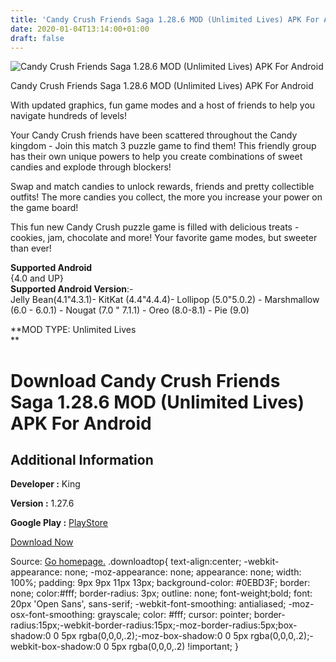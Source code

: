 ```yaml
---
title: 'Candy Crush Friends Saga 1.28.6 MOD (Unlimited Lives) APK For Android'
date: 2020-01-04T13:14:00+01:00
draft: false
---
```


![Candy Crush Friends Saga 1.28.6 MOD (Unlimited Lives) APK For Android](https://i0.wp.com/apkhome.net/wp-content/uploads/2020/01/Candy-Crush-Friends-Saga-1.28.6-MOD-Unlimited-Lives.png "Candy Crush Friends Saga 1.28.6 MOD (Unlimited Lives) APK For Android")

  

Candy Crush Friends Saga 1.28.6 MOD (Unlimited Lives) APK For Android

With updated graphics, fun game modes and a host of friends to help you navigate hundreds of levels!

Your Candy Crush friends have been scattered throughout the Candy kingdom - Join this match 3 puzzle game to find them! This friendly group has their own unique powers to help you create combinations of sweet candies and explode through blockers!

Swap and match candies to unlock rewards, friends and pretty collectible outfits! The more candies you collect, the more you increase your power on the game board!

This fun new Candy Crush puzzle game is filled with delicious treats - cookies, jam, chocolate and more! Your favorite game modes, but sweeter than ever!

**Supported Android**  
{4.0 and UP}  
**Supported Android Version**:-  
Jelly Bean(4.1"4.3.1)- KitKat (4.4"4.4.4)- Lollipop (5.0"5.0.2) - Marshmallow (6.0 - 6.0.1) - Nougat (7.0 " 7.1.1) - Oreo (8.0-8.1) - Pie (9.0)

**MOD TYPE: Unlimited Lives  
**

Download Candy Crush Friends Saga 1.28.6 MOD (Unlimited Lives) APK For Android
==============================================================================

Additional Information
----------------------

**Developer :** King

**Version :** 1.27.6

**Google Play :** [PlayStore](https://play.google.com/store/apps/details?id=com.king.candycrush4&hl=en)

  

[Download Now](https://store4app.co/post/candy-crush-friends-saga-1-28-6-mod-unlimited-lives-apk-for-android_1578053652)

  
Source: [Go homepage.](https://store4app.co/post/candy-crush-friends-saga-1-28-6-mod-unlimited-lives-apk-for-android_1578053652) .downloadtop{ text-align:center; -webkit-appearance: none; -moz-appearance: none; appearance: none; width: 100%; padding: 9px 9px 11px 13px; background-color: #0EBD3F; border: none; color:#fff; border-radius: 3px; outline: none; font-weight;bold; font: 20px 'Open Sans', sans-serif; -webkit-font-smoothing: antialiased; -moz-osx-font-smoothing: grayscale; color: #fff; cursor: pointer; border-radius:15px;-webkit-border-radius:15px;-moz-border-radius:5px;box-shadow:0 0 5px rgba(0,0,0,.2);-moz-box-shadow:0 0 5px rgba(0,0,0,.2);-webkit-box-shadow:0 0 5px rgba(0,0,0,.2) !important; }